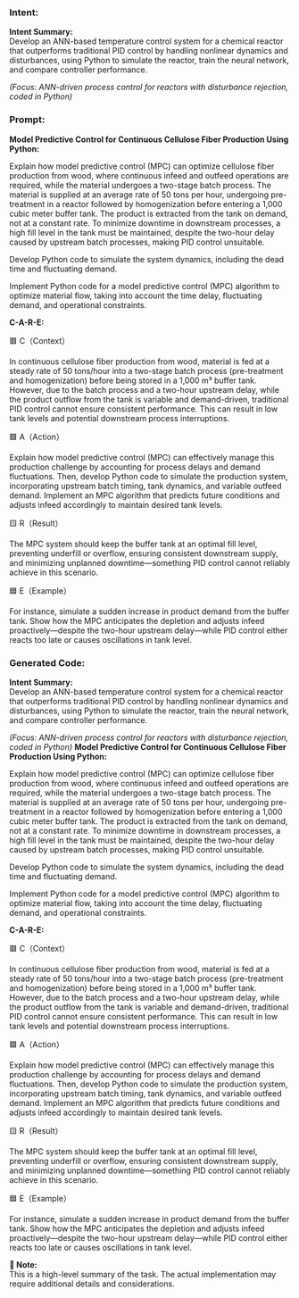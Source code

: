 ### Intent:
**Intent Summary:**  
Develop an ANN-based temperature control system for a chemical reactor that outperforms traditional PID control by handling nonlinear dynamics and disturbances, using Python to simulate the reactor, train the neural network, and compare controller performance.  

*(Focus: ANN-driven process control for reactors with disturbance rejection, coded in Python)*

### Prompt:
**Model Predictive Control for Continuous Cellulose Fiber Production Using Python:**

Explain how model predictive control (MPC) can optimize cellulose fiber production from wood, where continuous infeed and outfeed operations are required, while the material undergoes a two-stage batch process. The material is supplied at an average rate of 50 tons per hour, undergoing pre-treatment in a reactor followed by homogenization before entering a 1,000 cubic meter buffer tank. The product is extracted from the tank on demand, not at a constant rate. To minimize downtime in downstream processes, a high fill level in the tank must be maintained, despite the two-hour delay caused by upstream batch processes, making PID control unsuitable.

Develop Python code to simulate the system dynamics, including the dead time and fluctuating demand.

Implement Python code for a model predictive control (MPC) algorithm to optimize material flow, taking into account the time delay, fluctuating demand, and operational constraints.

**C-A-R-E:**

🟥 C（Context）

In continuous cellulose fiber production from wood, material is fed at a steady rate of 50 tons/hour into a two-stage batch process (pre-treatment and homogenization) before being stored in a 1,000 m³ buffer tank. However, due to the batch process and a two-hour upstream delay, while the product outflow from the tank is variable and demand-driven, traditional PID control cannot ensure consistent performance. This can result in low tank levels and potential downstream process interruptions.

🟩 A（Action）

Explain how model predictive control (MPC) can effectively manage this production challenge by accounting for process delays and demand fluctuations. Then, develop Python code to simulate the production system, incorporating upstream batch timing, tank dynamics, and variable outfeed demand. Implement an MPC algorithm that predicts future conditions and adjusts infeed accordingly to maintain desired tank levels.

🟨 R（Result）

The MPC system should keep the buffer tank at an optimal fill level, preventing underfill or overflow, ensuring consistent downstream supply, and minimizing unplanned downtime—something PID control cannot reliably achieve in this scenario.

🟦 E（Example）

For instance, simulate a sudden increase in product demand from the buffer tank. Show how the MPC anticipates the depletion and adjusts infeed proactively—despite the two-hour upstream delay—while PID control either reacts too late or causes oscillations in tank level.

### Generated Code:
**Intent Summary:**  
Develop an ANN-based temperature control system for a chemical reactor that outperforms traditional PID control by handling nonlinear dynamics and disturbances, using Python to simulate the reactor, train the neural network, and compare controller performance.  

*(Focus: ANN-driven process control for reactors with disturbance rejection, coded in Python)*
**Model Predictive Control for Continuous Cellulose Fiber Production Using Python:**

Explain how model predictive control (MPC) can optimize cellulose fiber production from wood, where continuous infeed and outfeed operations are required, while the material undergoes a two-stage batch process. The material is supplied at an average rate of 50 tons per hour, undergoing pre-treatment in a reactor followed by homogenization before entering a 1,000 cubic meter buffer tank. The product is extracted from the tank on demand, not at a constant rate. To minimize downtime in downstream processes, a high fill level in the tank must be maintained, despite the two-hour delay caused by upstream batch processes, making PID control unsuitable.

Develop Python code to simulate the system dynamics, including the dead time and fluctuating demand.

Implement Python code for a model predictive control (MPC) algorithm to optimize material flow, taking into account the time delay, fluctuating demand, and operational constraints.

**C-A-R-E:**

🟥 C（Context）

In continuous cellulose fiber production from wood, material is fed at a steady rate of 50 tons/hour into a two-stage batch process (pre-treatment and homogenization) before being stored in a 1,000 m³ buffer tank. However, due to the batch process and a two-hour upstream delay, while the product outflow from the tank is variable and demand-driven, traditional PID control cannot ensure consistent performance. This can result in low tank levels and potential downstream process interruptions.

🟩 A（Action）

Explain how model predictive control (MPC) can effectively manage this production challenge by accounting for process delays and demand fluctuations. Then, develop Python code to simulate the production system, incorporating upstream batch timing, tank dynamics, and variable outfeed demand. Implement an MPC algorithm that predicts future conditions and adjusts infeed accordingly to maintain desired tank levels.

🟨 R（Result）

The MPC system should keep the buffer tank at an optimal fill level, preventing underfill or overflow, ensuring consistent downstream supply, and minimizing unplanned downtime—something PID control cannot reliably achieve in this scenario.

🟦 E（Example）

For instance, simulate a sudden increase in product demand from the buffer tank. Show how the MPC anticipates the depletion and adjusts infeed proactively—despite the two-hour upstream delay—while PID control either reacts too late or causes oscillations in tank level. 

**📝 Note:**  
This is a high-level summary of the task. The actual implementation may require additional details and considerations.
